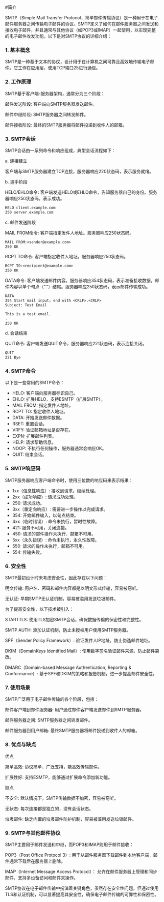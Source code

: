 #简介

SMTP（Simple Mail Transfer Protocol，简单邮件传输协议）是一种用于在电子邮件服务器之间传输电子邮件的协议。SMTP定义了如何在邮件服务器之间发送和接收电子邮件，并且通常与其他协议（如POP3或IMAP）一起使用，以实现完整的电子邮件收发功能。以下是对SMTP协议的详细介绍：

### 1. 基本概念

SMTP是一种基于文本的协议，设计用于在计算机之间可靠且高效地传输电子邮件。它工作在应用层，使用TCP端口25进行通信。

### 2. 工作原理

SMTP基于客户端-服务器架构，通常分为三个阶段：

邮件发送阶段: 客户端向SMTP服务器发送邮件。

邮件中继阶段: SMTP服务器之间转发邮件。

邮件接收阶段: 最终的SMTP服务器将邮件投递到收件人的邮箱。

### 3. SMTP会话

SMTP会话由一系列命令和响应组成，典型会话流程如下：

a. 连接建立

客户端与SMTP服务器建立TCP连接，服务器响应220状态码，表示服务就绪。

b. 握手阶段

HELO/EHLO命令: 客户端发送HELO或EHLO命令，告知服务器自己的身份。服务器响应250状态码，表示成功。

```txt
HELO client.example.com
250 server.example.com
```

c. 邮件发送阶段

MAIL FROM命令: 客户端指定发件人地址。服务器响应250状态码。

```txt
MAIL FROM:<sender@example.com>
250 OK
```

RCPT TO命令: 客户端指定收件人地址。服务器响应250状态码。

```txt
RCPT TO:<recipient@example.com>
250 OK
```

DATA命令: 客户端发送邮件内容。服务器响应354状态码，表示准备接收数据。邮件内容以单个句点（"."）结尾。服务器响应250状态码，表示邮件传输成功。

```txt
DATA
354 Start mail input; end with <CRLF>.<CRLF>
Subject: Test Email

This is a test email.
.
250 OK
```

d. 会话结束

QUIT命令: 客户端发送QUIT命令，服务器响应221状态码，表示连接关闭。

```txt
QUIT
221 Bye
```

### 4. SMTP命令

以下是一些常用的SMTP命令：

- HELO: 客户端向服务器标识自己。
- EHLO: 扩展HELO，支持ESMTP（扩展SMTP）。
- MAIL FROM: 指定发件人地址。
- RCPT TO: 指定收件人地址。
- DATA: 开始发送邮件数据。
- RSET: 重置会话。
- VRFY: 验证邮箱地址是否存在。
- EXPN: 扩展邮件列表。
- HELP: 请求帮助信息。
- NOOP: 不执行任何操作，服务器通常会响应OK。
- QUIT: 结束会话。

### 5. SMTP响应码

SMTP服务器响应客户端命令时，使用三位数的响应码来表示结果：
- 1xx（信息性响应）: 接收到请求，继续处理。
- 2xx（成功响应）: 请求成功处理。
- 250: 请求成功。
- 3xx（重定向响应）: 需要进一步操作以完成请求。
- 354: 开始邮件输入，以句点结束。
- 4xx（临时错误）: 命令未执行，暂时性故障。
- 421: 服务不可用，关闭连接。
- 450: 请求的邮件操作未执行，邮箱不可用。
- 5xx（永久错误）: 命令未执行，永久性故障。
- 550: 请求的操作未执行，邮箱不可用。
- 554: 传输失败。

### 6. 安全性

SMTP最初设计时未考虑安全性，因此存在以下问题：

明文传输: 用户名、密码和邮件内容都是以明文形式传输，容易被窃听。

无认证: 早期SMTP无认证机制，容易被滥用发送垃圾邮件。

为了提高安全性，以下技术被引入：

STARTTLS: 使用TLS加密SMTP会话，确保数据传输的保密性和完整性。

SMTP AUTH: 添加认证机制，防止未授权用户使用SMTP服务器。

SPF（Sender Policy Framework）: 验证发件人IP地址，防止伪造邮件地址。

DKIM（DomainKeys Identified Mail）: 使用数字签名验证邮件来源，防止邮件篡改。

DMARC（Domain-based Message Authentication, Reporting & Conformance）: 基于SPF和DKIM的策略和报告机制，进一步提高邮件安全性。

### 7. 使用场景

SMTP广泛用于电子邮件传输的各个阶段，包括：

邮件客户端到邮件服务器: 用户通过邮件客户端发送邮件到SMTP服务器。

邮件服务器之间: SMTP服务器之间转发邮件。

邮件服务器到用户邮箱: 最终SMTP服务器将邮件投递到收件人的邮箱。

### 8. 优点与缺点

优点

简单高效: 协议简单，广泛支持，能高效传输邮件。

扩展性好: 支持ESMTP，能够通过扩展命令添加新功能。

缺点

不安全: 默认情况下，SMTP传输数据不加密，容易被窃听。

无状态: 每次连接都是独立的，没有会话状态。

垃圾邮件: 缺乏内置的垃圾邮件防护机制，容易被滥用发送垃圾邮件。

### 9. SMTP与其他邮件协议

SMTP主要用于邮件发送和中继，而POP3和IMAP则用于邮件接收：

POP3（Post Office Protocol 3）: 用于从邮件服务器下载邮件到本地客户端，邮件通常下载后在服务器上删除。

IMAP（Internet Message Access Protocol）： 允许在邮件服务器上管理和同步邮件，支持多设备访问和邮件夹操作。

SMTP协议在电子邮件传输中扮演着关键角色，虽然存在安全性问题，但通过使用TLS和认证机制，可以显著提高其安全性，确保电子邮件传输的可靠性和保密性。
